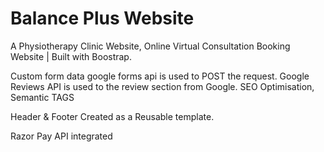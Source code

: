 # Balance Plus Website

A Physiotherapy Clinic Website,
Online Virtual Consultation Booking Website | Built with Boostrap.

Custom form data google forms api is used to POST the request.
Google Reviews API is used to the review section from Google.
SEO Optimisation, Semantic TAGS

Header & Footer Created as a Reusable template.

Razor Pay API integrated



